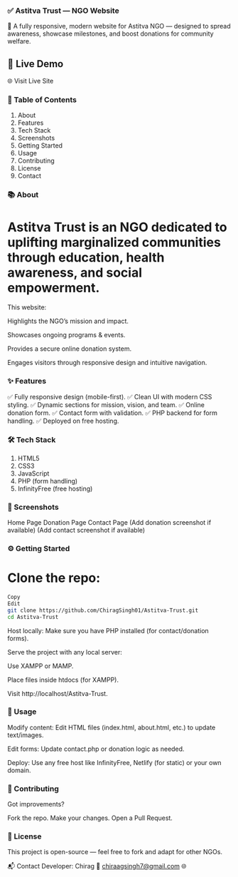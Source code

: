 ### ✅ Astitva Trust — NGO Website
🌟 A fully responsive, modern website for Astitva NGO — designed to spread awareness, showcase milestones, and boost donations for community welfare.

## 📌 Live Demo
🌐 Visit Live Site

### 📖 Table of Contents
1. About
2. Features
3. Tech Stack
4. Screenshots
5. Getting Started
6. Usage
7. Contributing
8. License
9. Contact

### 📚 About
# Astitva Trust is an NGO dedicated to uplifting marginalized communities through education, health awareness, and social empowerment.

This website:

Highlights the NGO’s mission and impact.

Showcases ongoing programs & events.

Provides a secure online donation system.

Engages visitors through responsive design and intuitive navigation.

### ✨ Features
✅ Fully responsive design (mobile-first).
✅ Clean UI with modern CSS styling.
✅ Dynamic sections for mission, vision, and team.
✅ Online donation form.
✅ Contact form with validation.
✅ PHP backend for form handling.
✅ Deployed on free hosting.

### 🛠️ Tech Stack
1. HTML5
2. CSS3
3. JavaScript
4. PHP (form handling)
5. InfinityFree (free hosting)

### 📸 Screenshots
Home Page	Donation Page	Contact Page
	(Add donation screenshot if available)	(Add contact screenshot if available)

### ⚙️ Getting Started
# Clone the repo:
```bash
Copy
Edit
git clone https://github.com/ChiragSingh01/Astitva-Trust.git
cd Astitva-Trust
```
Host locally:
Make sure you have PHP installed (for contact/donation forms).

Serve the project with any local server:

Use XAMPP or MAMP.

Place files inside htdocs (for XAMPP).

Visit http://localhost/Astitva-Trust.

### 🚀 Usage
Modify content: Edit HTML files (index.html, about.html, etc.) to update text/images.

Edit forms: Update contact.php or donation logic as needed.

Deploy: Use any free host like InfinityFree, Netlify (for static) or your own domain.

### 🤝 Contributing
Got improvements?

Fork the repo.
Make your changes.
Open a Pull Request.

### 📄 License
This project is open-source — feel free to fork and adapt for other NGOs.

📬 Contact
Developer: Chirag
📧 chiraagsingh7@gmail.com
🌐 
